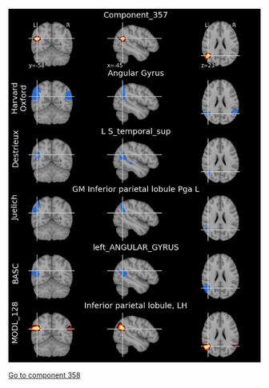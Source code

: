 


![357](preliminary/357.jpg "Component 357")

[Go to component 358](https://parietal-inria.github.io/MODL_atlas/512/358 "Component 358")